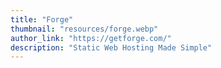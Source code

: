 ```yaml
---
title: "Forge"
thumbnail: "resources/forge.webp"
author_link: "https://getforge.com/"
description: "Static Web Hosting Made Simple"
---
```

